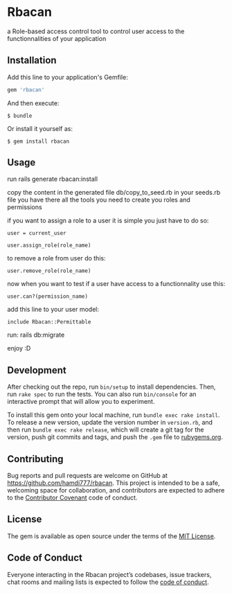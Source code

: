 # Rbacan

a Role-based access control tool to control user access to the functionnalities of your application

## Installation

Add this line to your application's Gemfile:

```ruby
gem 'rbacan'
```

And then execute:

    $ bundle

Or install it yourself as:

    $ gem install rbacan

## Usage

run rails generate rbacan:install

copy the content in the generated file db/copy_to_seed.rb in your seeds.rb file
you have there all the tools you need to create you roles and permissions

if you want to assign a role to a user it is simple you just have to do so:

    user = current_user

    user.assign_role(role_name)

to remove a role from user do this:

    user.remove_role(role_name)

now when you want to test if a user have access to a functionnality use this:

    user.can?(permission_name)

add this line to your user model:

    include Rbacan::Permittable

run:
    rails db:migrate

enjoy :D
## Development

After checking out the repo, run `bin/setup` to install dependencies. Then, run `rake spec` to run the tests. You can also run `bin/console` for an interactive prompt that will allow you to experiment.

To install this gem onto your local machine, run `bundle exec rake install`. To release a new version, update the version number in `version.rb`, and then run `bundle exec rake release`, which will create a git tag for the version, push git commits and tags, and push the `.gem` file to [rubygems.org](https://rubygems.org).

## Contributing

Bug reports and pull requests are welcome on GitHub at https://github.com/hamdi777/rbacan. This project is intended to be a safe, welcoming space for collaboration, and contributors are expected to adhere to the [Contributor Covenant](http://contributor-covenant.org) code of conduct.

## License

The gem is available as open source under the terms of the [MIT License](https://opensource.org/licenses/MIT).

## Code of Conduct

Everyone interacting in the Rbacan project’s codebases, issue trackers, chat rooms and mailing lists is expected to follow the [code of conduct](https://github.com/[USERNAME]/rbacan/blob/master/CODE_OF_CONDUCT.md).
